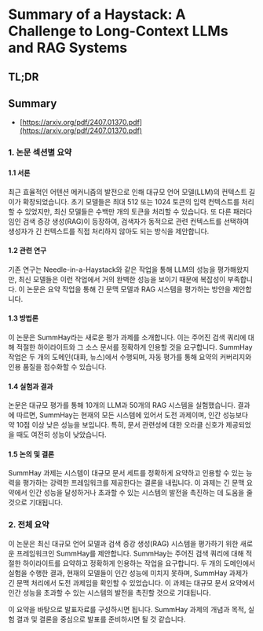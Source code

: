 # Summary of a Haystack: A Challenge to Long-Context LLMs and RAG Systems
## TL;DR
## Summary
- [https://arxiv.org/pdf/2407.01370.pdf](https://arxiv.org/pdf/2407.01370.pdf)

### 1. 논문 섹션별 요약

#### 1.1 서론

최근 효율적인 어텐션 메커니즘의 발전으로 인해 대규모 언어 모델(LLM)의 컨텍스트 길이가 확장되었습니다. 초기 모델들은 최대 512 또는 1024 토큰의 입력 컨텍스트를 처리할 수 있었지만, 최신 모델들은 수백만 개의 토큰을 처리할 수 있습니다. 또 다른 패러다임인 검색 증강 생성(RAG)이 등장하여, 검색자가 동적으로 관련 컨텍스트를 선택하여 생성자가 긴 컨텍스트를 직접 처리하지 않아도 되는 방식을 제안합니다.

#### 1.2 관련 연구

기존 연구는 Needle-in-a-Haystack와 같은 작업을 통해 LLM의 성능을 평가해왔지만, 최신 모델들은 이런 작업에서 거의 완벽한 성능을 보이기 때문에 복잡성이 부족합니다. 이 논문은 요약 작업을 통해 긴 문맥 모델과 RAG 시스템을 평가하는 방안을 제안합니다.

#### 1.3 방법론

이 논문은 SummHay라는 새로운 평가 과제를 소개합니다. 이는 주어진 검색 쿼리에 대해 적절한 하이라이트와 그 소스 문서를 정확하게 인용할 것을 요구합니다. SummHay 작업은 두 개의 도메인(대화, 뉴스)에서 수행되며, 자동 평가를 통해 요약의 커버리지와 인용 품질을 점수화할 수 있습니다.

#### 1.4 실험과 결과

논문은 대규모 평가를 통해 10개의 LLM과 50개의 RAG 시스템을 실험했습니다. 결과에 따르면, SummHay는 현재의 모든 시스템에 있어서 도전 과제이며, 인간 성능보다 약 10점 이상 낮은 성능을 보입니다. 특히, 문서 관련성에 대한 오라클 신호가 제공되었을 때도 여전히 성능이 낮았습니다.

#### 1.5 논의 및 결론

SummHay 과제는 시스템이 대규모 문서 세트를 정확하게 요약하고 인용할 수 있는 능력을 평가하는 강력한 프레임워크를 제공한다는 결론을 내립니다. 이 과제는 긴 문맥 요약에서 인간 성능을 달성하거나 초과할 수 있는 시스템의 발전을 촉진하는 데 도움을 줄 것으로 기대됩니다.

### 2. 전체 요약

이 논문은 최신 대규모 언어 모델과 검색 증강 생성(RAG) 시스템을 평가하기 위한 새로운 프레임워크인 SummHay를 제안합니다. SummHay는 주어진 검색 쿼리에 대해 적절한 하이라이트를 요약하고 정확하게 인용하는 작업을 요구합니다. 두 개의 도메인에서 실험을 수행한 결과, 현재의 모델들이 인간 성능에 미치지 못하며, SummHay 과제가 긴 문맥 처리에서 도전 과제임을 확인할 수 있었습니다. 이 과제는 대규모 문서 요약에서 인간 성능을 초과할 수 있는 시스템의 발전을 촉진할 것으로 기대됩니다.

이 요약을 바탕으로 발표자료를 구성하시면 됩니다. SummHay 과제의 개념과 목적, 실험 결과 및 결론을 중심으로 발표를 준비하시면 될 것 같습니다.